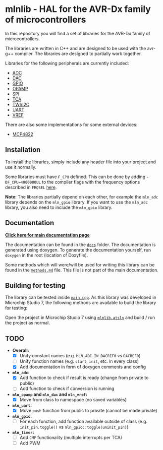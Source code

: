 # mlnlib - HAL for the AVR-Dx family of microcontrollers

In this repository you will find a set of libraries for the AVR-Dx family of microcontrollers.

The libraries are written in C++ and are designed to be used with the avr-g++ compiler. The libraries are designed to partially work together.

Libraries for the following peripherals are currently included:

* [ADC](mlnlib/mln/mln_adc.h)
* [DAC](mlnlib/mln/mln_dac.h)
* [GPIO](mlnlib/mln/mln_gpio.h)
* [OPAMP](mlnlib/mln/mln_opamp.h)
* [SPI](mlnlib/mln/mln_spi.h)
* [TCA](mlnlib/mln/mln_timer.h)
* [TWI/I2C](mlnlib/mln/mln_twi.h)
* [UART](mlnlib/mln/mln_uart.h)
* [VREF](mlnlib/mln/mln_vref.h)

There are also some implementations for some external devices:

* [MCP4822](mlnlib/devices/mcp4822.h)

## Installation

To install the libraries, simply include any header file into your project and use it normally.

Some libraries must have `F_CPU` defined. This can be done by adding `-DF_CPU=4000000UL` to the compiler flags with the frequency options described in `FRQSEL` [here](https://onlinedocs.microchip.com/oxy/GUID-09746E70-A26B-4669-B803-2A1D0E0F7E70-en-US-19/GUID-3CA52B62-CB27-45A0-93C7-68BDB8774A16.html#BITFIELD_A3K_MWD_X1B).

**Note**: The libraries partially depend on each other, for example the `mln_adc` library depends on the `mln_gpio` library. If you want to use the `mln_adc` library, you also need to include the `mln_gpio` library.

## Documentation

**[Click here for main documentation page](docs/html/index.html)**

The documentation can be found in the [`docs`](docs) folder. The documentation is generated using doxygen. To generate the documentation yourself, run `doxygen` in the root (location of Doxyfile).

Some methods which will were/will be used for writing this library can be found in the [`methods.md`](docs/methods.md) file. This file is not part of the main documentation.

## Building for testing

The library can be tested inside [`main.cpp`](mlnlib/main.cpp). As this library was developed in Microchip Studio 7, the following methods are available to build the library for testing:

Open the project in Microchip Studio 7 using [`mlnlib.atsln`](mlnlib.atsln) and build / run the project as normal.

## TODO

- **Overall:**
  - [x] Unify constant names (e.g. `MLN_ADC_IN_DACREF0` vs `DACREF0`)
  - [ ] Unify function names (e.g. `start`, `init`, etc. in every class)
  - [x] Add documentation in form of doxygen comments and config
- **`mln_adc`:**
  - [x] Add function to check if result is ready (change from private to public)
  - [ ] Add function to check if conversion is running
- **`mln_opamp` and `mln_dac` and `mln_vref`:**
  - [x] Move from class to namespace (no saved variables)
- **`mln_uart`:**
  - [x] Move `push` function from public to private (cannot be made private)
- **`mln_gpio`:**
  - [ ] For each function, add function available outside of class (e.g. `init_pin.toggle()` vs `mln_gpio::toggle(uninit_pin)`)
- **`mln_timer`:**
  - [ ] Add `CMP` functionality (multiple interrupts per TCA)
  - [ ] Add PWM

